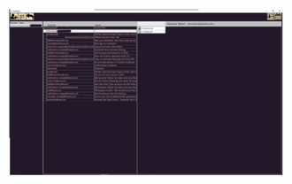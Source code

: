 <img src="https://github.com/Whuzurbuddha/MailClient/blob/master/preview/preview.png?raw=true" height="300" />

